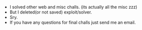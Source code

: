 - I solved other web and misc challs. (its actually all the misc zzz)
- But I deleted(or not saved) exploit/solver.
- Sry.
- If you have any questions for final challs just send me an email.
